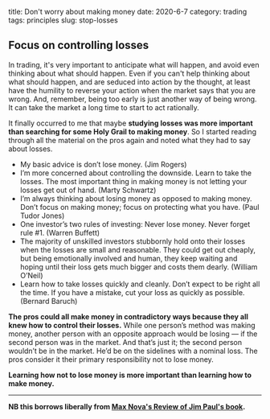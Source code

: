 title: Don't worry about making money
date: 2020-6-7
category: trading
tags: principles
slug: stop-losses

## Focus on controlling losses

In trading, it's very important to anticipate what will happen, and avoid even thinking about what should happen. 
Even if you can't help thinking about what should happen, and are seduced into action by the thought,
at least have the humility to reverse your action when the market says that you are wrong. 
And, remember, being too early is just another way of being wrong. 
It can take the market a long time to start to act rationally.

It finally occurred to me that maybe **studying losses was more
important than searching for some Holy Grail to making money**. So I
started reading through all the material on the pros again and noted
what they had to say about losses.

  - My basic advice is don’t lose money. (Jim Rogers)
  - I’m more concerned about controlling the downside. Learn to take the
    losses. The most important thing in making money is not letting your
    losses get out of hand. (Marty Schwartz)
  - I’m always thinking about losing money as opposed to making money.
    Don’t focus on making money; focus on protecting what you have.
    (Paul Tudor Jones)
  - One investor’s two rules of investing: Never lose money. Never
    forget rule \#1. (Warren Buffett)
  - The majority of unskilled investors stubbornly hold onto their
    losses when the losses are small and reasonable. They could get out
    cheaply, but being emotionally involved and human, they keep waiting
    and hoping until their loss gets much bigger and costs them dearly.
    (William O’Neil)
  - Learn how to take losses quickly and cleanly. Don’t expect to be
    right all the time. If you have a mistake, cut your loss as quickly
    as possible. (Bernard Baruch)

**The pros could all make money in contradictory ways because they all
knew how to control their losses.** While one person’s method was making
money, another person with an opposite approach would be losing — if the
second person was in the market. And that’s just it; the second person
wouldn’t be in the market. He’d be on the sidelines with a nominal loss.
The pros consider it their primary responsibility not to lose money.

**Learning how not to lose money is more important than learning how to
make money.**

---

**NB this borrows liberally from 
[Max Nova's Review of Jim Paul's book](http://books.max-nova.com/losing-a-million-dollars/).** 
